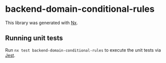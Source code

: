 # backend-domain-conditional-rules

This library was generated with [Nx](https://nx.dev).

## Running unit tests

Run `nx test backend-domain-conditional-rules` to execute the unit tests via [Jest](https://jestjs.io).
